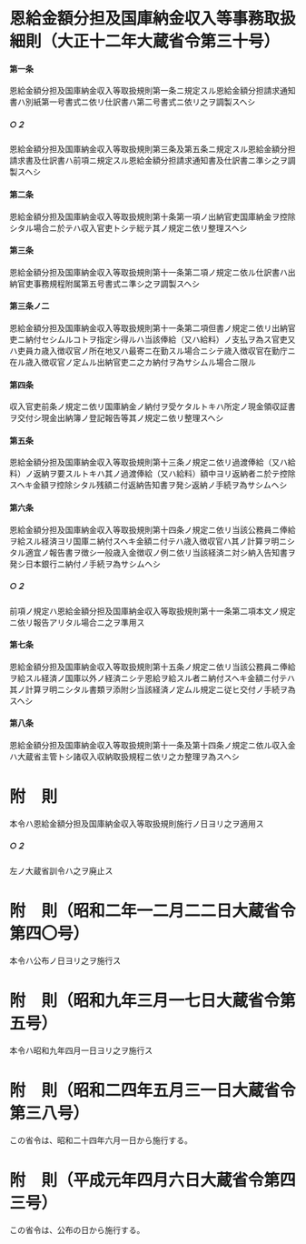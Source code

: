 # 恩給金額分担及国庫納金収入等事務取扱細則（大正十二年大蔵省令第三十号）
#### 第一条
恩給金額分担及国庫納金収入等取扱規則第一条ニ規定スル恩給金額分担請求通知書ハ別紙第一号書式ニ依リ仕訳書ハ第二号書式ニ依リ之ヲ調製スヘシ
##### ○２
恩給金額分担及国庫納金収入等取扱規則第三条及第五条ニ規定スル恩給金額分担請求書及仕訳書ハ前項ニ規定スル恩給金額分担請求通知書及仕訳書ニ準シ之ヲ調製スヘシ
#### 第二条
恩給金額分担及国庫納金収入等取扱規則第十条第一項ノ出納官吏国庫納金ヲ控除シタル場合ニ於テハ収入官吏トシテ総テ其ノ規定ニ依リ整理スヘシ
#### 第三条
恩給金額分担及国庫納金収入等取扱規則第十一条第二項ノ規定ニ依ル仕訳書ハ出納官吏事務規程附属第五号書式ニ準シ之ヲ調製スヘシ
#### 第三条ノ二
恩給金額分担及国庫納金収入等取扱規則第十一条第二項但書ノ規定ニ依リ出納官吏ニ納付セシムルコトヲ指定シ得ルハ当該俸給（又ハ給料）ノ支払ヲ為ス官吏又ハ吏員カ歳入徴収官ノ所在地又ハ最寄ニ在勤スル場合ニシテ歳入徴収官在勤庁ニ在ル歳入徴収官ノ定ムル出納官吏ニ之カ納付ヲ為サシムル場合ニ限ル
#### 第四条
収入官吏前条ノ規定ニ依リ国庫納金ノ納付ヲ受ケタルトキハ所定ノ現金領収証書ヲ交付シ現金出納簿ノ登記報告等其ノ規定ニ依リ整理スヘシ
#### 第五条
恩給金額分担及国庫納金収入等取扱規則第十三条ノ規定ニ依リ過渡俸給（又ハ給料）ノ返納ヲ要スルトキハ其ノ過渡俸給（又ハ給料）額中ヨリ返納者ニ於テ控除スヘキ金額ヲ控除シタル残額ニ付返納告知書ヲ発シ返納ノ手続ヲ為サシムヘシ
#### 第六条
恩給金額分担及国庫納金収入等取扱規則第十四条ノ規定ニ依リ当該公務員ニ俸給ヲ給スル経済ヨリ国庫ニ納付スヘキ金額ニ付テハ歳入徴収官ハ其ノ計算ヲ明ニシタル適宜ノ報告書ヲ徴シ一般歳入金徴収ノ例ニ依リ当該経済ニ対シ納入告知書ヲ発シ日本銀行ニ納付ノ手続ヲ為サシムヘシ
##### ○２
前項ノ規定ハ恩給金額分担及国庫納金収入等取扱規則第十一条第二項本文ノ規定ニ依リ報告アリタル場合ニ之ヲ準用ス
#### 第七条
恩給金額分担及国庫納金収入等取扱規則第十五条ノ規定ニ依リ当該公務員ニ俸給ヲ給スル経済ノ国庫以外ノ経済ニシテ恩給ヲ給スル者ニ納付スヘキ金額ニ付テハ其ノ計算ヲ明ニシタル書類ヲ添附シ当該経済ノ定ムル規定ニ従ヒ交付ノ手続ヲ為スヘシ
#### 第八条
恩給金額分担及国庫納金収入等取扱規則第十一条及第十四条ノ規定ニ依ル収入金ハ大蔵省主管トシ諸収入収納取扱規程ニ依リ之カ整理ヲ為スヘシ
# 附　則
本令ハ恩給金額分担及国庫納金収入等取扱規則施行ノ日ヨリ之ヲ適用ス
##### ○２
左ノ大蔵省訓令ハ之ヲ廃止ス
# 附　則（昭和二年一二月二二日大蔵省令第四〇号）
本令ハ公布ノ日ヨリ之ヲ施行ス
# 附　則（昭和九年三月一七日大蔵省令第五号）
本令ハ昭和九年四月一日ヨリ之ヲ施行ス
# 附　則（昭和二四年五月三一日大蔵省令第三八号）
この省令は、昭和二十四年六月一日から施行する。
# 附　則（平成元年四月六日大蔵省令第四三号）
この省令は、公布の日から施行する。
